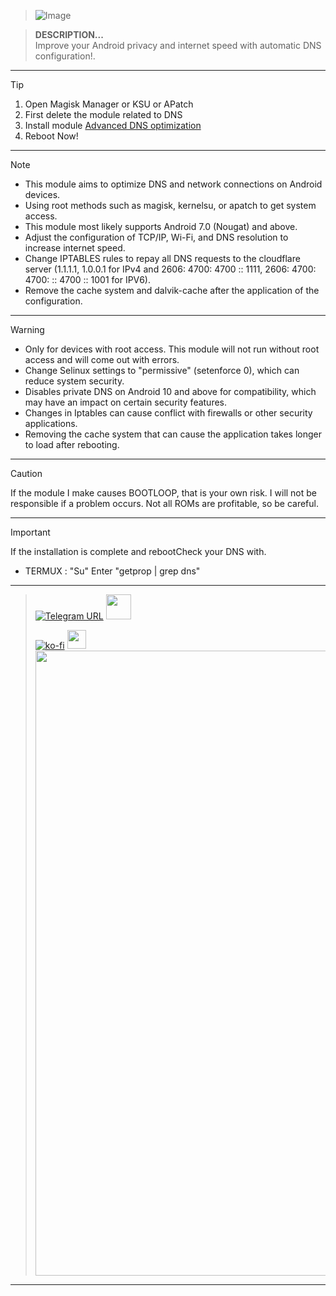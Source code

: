 > ![Image](https://github.com/user-attachments/assets/7a1b9891-259d-4fbc-8bbe-b56b13934909)

> **DESCRIPTION...**    
> Improve your Android privacy and internet speed with automatic DNS configuration!.
<hr/>

> [!TIP]
> 1. Open Magisk Manager or KSU or APatch
> 2. First delete the module related to DNS
> 3. Install module [Advanced DNS optimization](https://www.effectiveratecpm.com/xu1d08g9?key=911bf90716e689ca30a9aa687533a0a4)
> 4. Reboot Now!
<hr/>

> [!NOTE]
> - This module aims to optimize DNS and network connections on Android devices.
> - Using root methods such as magisk, kernelsu, or apatch to get system access.
> - This module most likely supports Android 7.0 (Nougat) and above.
> - Adjust the configuration of TCP/IP, Wi-Fi, and DNS resolution to increase internet speed.
> - Change IPTABLES rules to repay all DNS requests to the cloudflare server (1.1.1.1, 1.0.0.1 for IPv4 and 2606: 4700: 4700 :: 1111, 2606: 4700: 4700: :: 4700 :: 1001 for IPV6).
> - Remove the cache system and dalvik-cache after the application of the configuration.
<hr/>

> [!WARNING]
> - Only for devices with root access. This module will not run without root access and will come out with errors.
> - Change Selinux settings to "permissive" (setenforce 0), which can reduce system security.
> - Disables private DNS on Android 10 and above for compatibility, which may have an impact on certain security features.
> - Changes in Iptables can cause conflict with firewalls or other security applications.
> - Removing the cache system that can cause the application takes longer to load after rebooting.
<hr/>

> [!CAUTION]
> If the module I make causes BOOTLOOP, that is your own risk. I will not be responsible if a problem occurs. Not all ROMs are profitable, so be careful.
<hr/>

> [!IMPORTANT]
> If the installation is complete and rebootCheck your DNS with.
> - TERMUX : "Su" Enter "getprop | grep dns"      
<hr/>

> [![Telegram URL](https://img.shields.io/badge/Telegram-Join-2CA5E?style=social&logo=telegram)](https://t.me/modulkuntul)
> <img src="https://github.com/Anmol-Baranwal/Cool-GIFs-For-GitHub/assets/74038190/34376b0e-4ae2-4278-9d3d-82e8016a87d6" width="40">&nbsp;
>   
> [![ko-fi](https://www.ko-fi.com/img/githubbutton_sm.svg)](https://ko-fi.com/illumi666)
> <img src="https://raw.githubusercontent.com/innng/innng/master/assets/kyubey.gif" height="30" />
> <img src="https://user-images.githubusercontent.com/74038190/212284100-561aa473-3905-4a80-b561-0d28506553ee.gif" width="1000">
<hr/>

